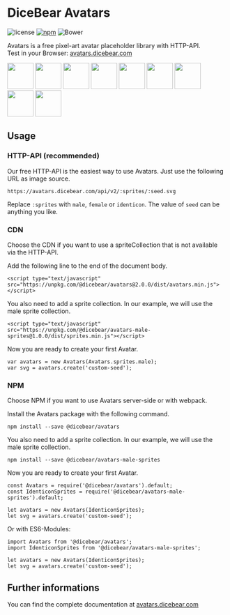 # DiceBear Avatars

![license](https://img.shields.io/github/license/dicebear/avatars.svg)
[![npm](https://img.shields.io/npm/v/@dicebear/avatars.svg)](https://www.npmjs.com/package/@dicebear/avatars)
![Bower](https://img.shields.io/bower/v/dicebear-avatars.svg)

Avatars is a free pixel-art avatar placeholder library with HTTP-API.  
Test in your Browser: [avatars.dicebear.com](https://avatars.dicebear.com)

<p>
    <img src="https://avatars.dicebear.com/v2/male/1.svg" width="60" />
    <img src="https://avatars.dicebear.com/v2/femalemale/2.svg" width="60" />
    <img src="https://avatars.dicebear.com/v2/identicon/3.svg" width="60" />
    <img src="https://avatars.dicebear.com/v2/male/4.svg" width="60" />
    <img src="https://avatars.dicebear.com/v2/femalemale/5.svg" width="60" />
    <img src="https://avatars.dicebear.com/v2/identicon/6.svg" width="60" />
    <img src="https://avatars.dicebear.com/v2/male/7.svg" width="60" />
    <img src="https://avatars.dicebear.com/v2/femalemale/8.svg" width="60" />
    <img src="https://avatars.dicebear.com/v2/identicon/9.svg" width="60" />
</p>

## Usage

### HTTP-API (recommended)

Our free HTTP-API is the easiest way to use Avatars. Just use the following URL as image source.

    https://avatars.dicebear.com/api/v2/:sprites/:seed.svg

Replace `:sprites` with `male`, `female` or `identicon`. The value of `seed` can be anything you like.

### CDN

Choose the CDN if you want to use a spriteCollection that is not available via the HTTP-API.

Add the following line to the end of the document body.

    <script type="text/javascript" src="https://unpkg.com/@dicebear/avatars@2.0.0/dist/avatars.min.js"></script>

You also need to add a sprite collection. In our example, we will use the male sprite collection.

    <script type="text/javascript" src="https://unpkg.com/@dicebear/avatars-male-sprites@1.0.0/dist/sprites.min.js"></script>

Now you are ready to create your first Avatar.

    var avatars = new Avatars(Avatars.sprites.male);
    var svg = avatars.create('custom-seed');

### NPM

Choose NPM if you want to use Avatars server-side or with webpack.

Install the Avatars package with the following command.

    npm install --save @dicebear/avatars

You also need to add a sprite collection. In our example, we will use the male sprite collection.

    npm install --save @dicebear/avatars-male-sprites

Now you are ready to create your first Avatar.

    const Avatars = require('@dicebear/avatars').default;
    const IdenticonSprites = require('@dicebear/avatars-male-sprites').default;

    let avatars = new Avatars(IdenticonSprites);
    let svg = avatars.create('custom-seed');

Or with ES6-Modules:

    import Avatars from '@dicebear/avatars';
    import IdenticonSprites from '@dicebear/avatars-male-sprites';

    let avatars = new Avatars(IdenticonSprites);
    let svg = avatars.create('custom-seed');

## Further informations

You can find the complete documentation at [avatars.dicebear.com](https://avatars.dicebear.com)
